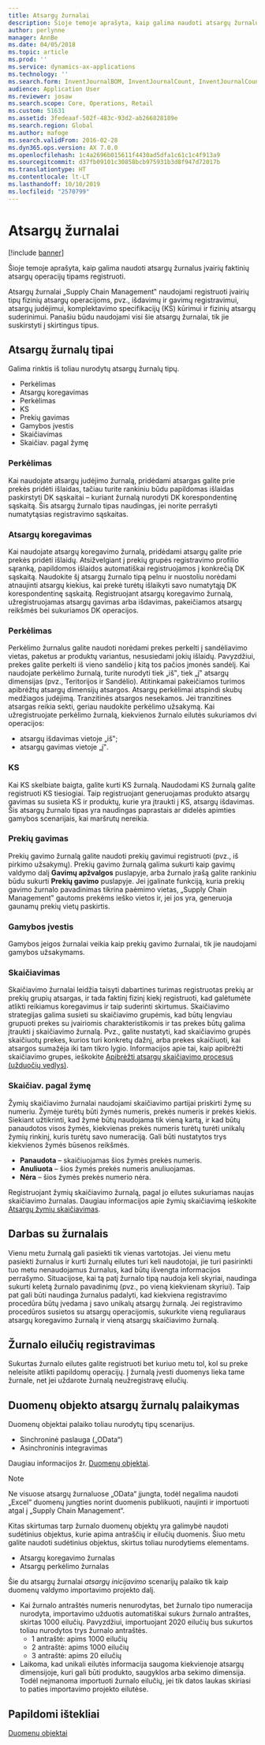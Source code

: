 ```yaml
---
title: Atsargų žurnalai
description: Šioje temoje aprašyta, kaip galima naudoti atsargų žurnalus įvairių faktinių atsargų operacijų tipams registruoti.
author: perlynne
manager: AnnBe
ms.date: 04/05/2018
ms.topic: article
ms.prod: ''
ms.service: dynamics-ax-applications
ms.technology: ''
ms.search.form: InventJournalBOM, InventJournalCount, InventJournalCountTag, InventJournalLossProfit, InventJournalMovement, InventJournalTransfer, WMSJournalTable
audience: Application User
ms.reviewer: josaw
ms.search.scope: Core, Operations, Retail
ms.custom: 51631
ms.assetid: 3fedeaaf-502f-483c-93d2-ab266828189e
ms.search.region: Global
ms.author: mafoge
ms.search.validFrom: 2016-02-28
ms.dyn365.ops.version: AX 7.0.0
ms.openlocfilehash: 1c4a2696b015611f4430ad5dfa1c61c1c4f913a9
ms.sourcegitcommit: d37fb09101c30858bcb975931b3d8f947d72017b
ms.translationtype: HT
ms.contentlocale: lt-LT
ms.lasthandoff: 10/10/2019
ms.locfileid: "2570799"
---
```

# <a name="inventory-journals"></a>Atsargų žurnalai

[!include [banner](../includes/banner.md)]

Šioje temoje aprašyta, kaip galima naudoti atsargų žurnalus įvairių faktinių atsargų operacijų tipams registruoti.

Atsargų žurnalai „Supply Chain Management‟ naudojami registruoti įvairių tipų fizinių atsargų operacijoms, pvz., išdavimų ir gavimų registravimui, atsargų judėjimui, komplektavimo specifikacijų (KS) kūrimui ir fizinių atsargų suderinimui. Panašiu būdu naudojami visi šie atsargų žurnalai, tik jie suskirstyti į skirtingus tipus.

## <a name="types-of-inventory-journals"></a>Atsargų žurnalų tipai
Galima rinktis iš toliau nurodytų atsargų žurnalų tipų.

-   Perkėlimas
-   Atsargų koregavimas
-   Perkėlimas
-   KS
-   Prekių gavimas
-   Gamybos įvestis
-   Skaičiavimas
-   Skaičiav. pagal žymę

### <a name="movement"></a>Perkėlimas

Kai naudojate atsargų judėjimo žurnalą, pridėdami atsargas galite prie prekės pridėti išlaidas, tačiau turite rankiniu būdu papildomas išlaidas paskirstyti DK sąskaitai – kuriant žurnalą nurodyti DK korespondentinę sąskaitą. Šis atsargų žurnalo tipas naudingas, jei norite perrašyti numatytąsias registravimo sąskaitas.

### <a name="inventory-adjustment"></a>Atsargų koregavimas

Kai naudojate atsargų koregavimo žurnalą, pridėdami atsargų galite prie prekės pridėti išlaidų. Atsižvelgiant į prekių grupės registravimo profilio sąranką, papildomos išlaidos automatiškai registruojamos į konkrečią DK sąskaitą. Naudokite šį atsargų žurnalo tipą pelnu ir nuostoliu norėdami atnaujinti atsargų kiekius, kai prekė turėtų išlaikyti savo numatytąją DK korespondentinę sąskaitą. Registruojant atsargų koregavimo žurnalą, užregistruojamas atsargų gavimas arba išdavimas, pakeičiamos atsargų reikšmės bei sukuriamos DK operacijos.

### <a name="transfer"></a>Perkėlimas

Perkėlimo žurnalus galite naudoti norėdami prekes perkelti į sandėliavimo vietas, paketus ar produktų variantus, nesusiedami jokių išlaidų. Pavyzdžiui, prekes galite perkelti iš vieno sandėlio į kitą tos pačios įmonės sandėlį. Kai naudojate perkėlimo žurnalą, turite nurodyti tiek „iš‟, tiek „į‟ atsargų dimensijas (pvz., Teritorijos ir Sandėlio). Atitinkamai pakeičiamos turimos apibrėžtų atsargų dimensijų atsargos. Atsargų perkėlimai atspindi skubų medžiagos judėjimą. Tranzitinės atsargos nesekamos. Jei tranzitines atsargas reikia sekti, geriau naudokite perkėlimo užsakymą. Kai užregistruojate perkėlimo žurnalą, kiekvienos žurnalo eilutės sukuriamos dvi operacijos:

-   atsargų išdavimas vietoje „iš‟;
-   atsargų gavimas vietoje „į‟.

### <a name="bom"></a>KS

Kai KS skelbiate baigta, galite kurti KS žurnalą. Naudodami KS žurnalą galite registruoti KS tiesiogiai. Taip registruojant generuojamas produkto atsargų gavimas su susieta KS ir produktų, kurie yra įtraukti į KS, atsargų išdavimas. Šis atsargų žurnalo tipas yra naudingas paprastais ar didelės apimties gamybos scenarijais, kai maršrutų nereikia.

### <a name="item-arrival"></a>Prekių gavimas

Prekių gavimo žurnalą galite naudoti prekių gavimui registruoti (pvz., iš pirkimo užsakymų). Prekių gavimo žurnalą galima sukurti kaip gavimų valdymo dalį **Gavimų apžvalgos** puslapyje, arba žurnalo įrašą galite rankiniu būdu sukurti **Prekių gavimo** puslapyje. Jei įgalinate funkciją, kuria prekių gavimo žurnalo pavadinimas tikrina paėmimo vietas, „Supply Chain Management‟ gautoms prekėms ieško vietos ir, jei jos yra, generuoja gaunamų prekių vietų paskirtis.

### <a name="production-input"></a>Gamybos įvestis

Gamybos įeigos žurnalai veikia kaip prekių gavimo žurnalai, tik jie naudojami gamybos užsakymams.

### <a name="counting"></a>Skaičiavimas

Skaičiavimo žurnalai leidžia taisyti dabartines turimas registruotas prekių ar prekių grupių atsargas, ir tada faktinį fizinį kiekį registruoti, kad galėtumėte atlikti reikiamus koregavimus ir taip suderinti skirtumus. Skaičiavimo strategijas galima susieti su skaičiavimo grupėmis, kad būtų lengviau grupuoti prekes su įvairiomis charakteristikomis ir tas prekes būtų galima įtraukti į skaičiavimo žurnalą. Pvz., galite nustatyti, kad skaičiavimo grupės skaičiuotų prekes, kurios turi konkretų dažnį, arba prekes skaičiuoti, kai atsargos sumažėja iki tam tikro lygio. Informacijos apie tai, kaip apibrėžti skaičiavimo grupes, ieškokite [Apibrėžti atsargų skaičiavimo procesus (užduočių vedlys)](tasks/define-inventory-counting-processes.md).

### <a name="tag-counting"></a>Skaičiav. pagal žymę

Žymių skaičiavimo žurnalai naudojami skaičiavimo partijai priskirti žymę su numeriu. Žymėje turėtų būti žymės numeris, prekės numeris ir prekės kiekis. Siekiant užtikrinti, kad žymė būtų naudojama tik vieną kartą, ir kad būtų panaudotos visos žymės, kiekvienas prekės numeris turėtų turėti unikalų žymių rinkinį, kuris turėtų savo numeraciją. Gali būti nustatytos trys kiekvienos žymės būsenos reikšmės.

-   **Panaudota** – skaičiuojamas šios žymės prekės numeris.
-   **Anuliuota** – šios žymės prekės numeris anuliuojamas.
-   **Nėra** – šios žymės prekės numerio nėra.

Registruojant žymių skaičiavimo žurnalą, pagal jo eilutes sukuriamas naujas skaičiavimo žurnalas. Daugiau informacijos apie žymių skaičiavimą ieškokite [Atsargų žymių skaičiavimas](inventory-tag-counting.md).

## <a name="working-with-journals"></a>Darbas su žurnalais
Vienu metu žurnalą gali pasiekti tik vienas vartotojas. Jei vienu metu pasiekti žurnalus ir kurti žurnalų eilutes turi keli naudotojai, jie turi pasirinkti tuo metu nenaudojamus žurnalus, kad būtų išvengta informacijos perrašymo. Situacijose, kai tą patį žurnalo tipą naudoja keli skyriai, naudinga sukurti keletą žurnalo pavadinimų (pvz., po vieną kiekvienam skyriui). Taip pat gali būti naudinga žurnalus padalyti, kad kiekviena registravimo procedūra būtų įvedama į savo unikalų atsargų žurnalą. Jei registravimo procedūros susietos su atsargų operacijomis, sukurkite vieną reguliaraus atsargų koregavimo žurnalą ir vieną atsargų skaičiavimo žurnalą.

## <a name="posting-journal-lines"></a>Žurnalo eilučių registravimas
Sukurtas žurnalo eilutes galite registruoti bet kuriuo metu tol, kol su preke neleisite atlikti papildomų operacijų. Į žurnalą įvesti duomenys lieka tame žurnale, net jei uždarote žurnalą neužregistravę eilučių.

## <a name="data-entity-support-for-inventory-journals"></a>Duomenų objekto atsargų žurnalų palaikymas

Duomenų objektai palaiko toliau nurodytų tipų scenarijus.
-    Sinchroninė paslauga („OData“)
-  Asinchroninis integravimas

Daugiau informacijos žr. [Duomenų objektai](../../dev-itpro/data-entities/data-entities.md).

> [!NOTE]
> Ne visuose atsargų žurnaluose „OData“ įjungta, todėl negalima naudoti „Excel“ duomenų jungties norint duomenis publikuoti, naujinti ir importuoti atgal į „Supply Chain Management“. 

Kitas skirtumas tarp žurnalo duomenų objektų yra galimybė naudoti sudėtinius objektus, kurie apima antraščių ir eilučių duomenis. Šiuo metu galite naudoti sudėtinius objektus, skirtus toliau nurodytiems elementams.
-   Atsargų koregavimo žurnalas
-   Atsargų perkėlimo žurnalas

Šie du atsargų žurnalai *atsargų inicijavimo* scenarijų palaiko tik kaip duomenų valdymo importavimo projekto dalį.
-  Kai žurnalo antraštės numeris nenurodytas, bet žurnalo tipo numeracija nurodyta, importavimo užduotis automatiškai sukurs žurnalo antraštes, skirtas 1000 eilučių. Pavyzdžiui, importuojant 2020 eilučių bus sukurtos toliau nurodytos trys žurnalo antraštės.
    -  1 antraštė: apims 1000 eilučių
    -  2 antraštė: apims 1000 eilučių
    -  3 antraštė: apims 20 eilučių
-  Laikoma, kad unikali eilutės informacija saugoma kiekvienoje atsargų dimensijoje, kuri gali būti produkto, saugyklos arba sekimo dimensija. Todėl neįmanoma importuoti žurnalo eilučių, jei tik datos laukas skiriasi to paties importavimo projekto eilutėse.

## <a name="additional-resources"></a>Papildomi ištekliai

[Duomenų objektai](../../dev-itpro/data-entities/data-entities.md)
